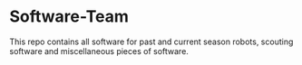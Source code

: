 # Software-Team
This repo contains all software for past and current season robots, scouting software and miscellaneous pieces of software.
